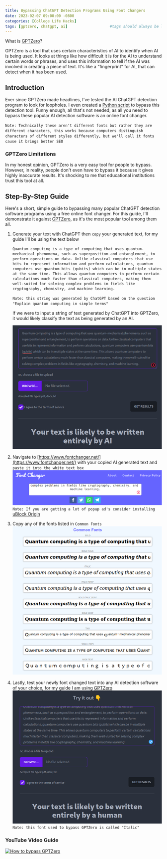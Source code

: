 ```yaml
---
title: Bypassing ChatGPT Detection Programs Using Font Changers
date: 2023-02-07 09:00:00 -0800
categories: [College Life Hacks]
tags: [gptzero, chatgpt, ai]                   #tags should always be lowercase
---
```


What is [GPTZero](https://gptzero.me/)?

GPTZero is a tool that uses certain characteristics of AI to identify when AI is being used. It looks at things like how difficult it is for the AI to understand certain words or phrases, and uses this information to tell if the AI was involved in creating a piece of text. It's like a "fingerprint" for AI, that can detect when it has been used.

## Introduction
Ever since GPTZero made headlines, I've tested the AI ChatGPT detection program to look for loopholes. I even created a [Python script](https://github.com/gonzoknows/GPTZero-Bypasser) to bypass this detection tool. Funny enough, all that's not needed, as all you need to bypass these popular AI detection software is an online font changer. 

`Note: Technically these aren't different fonts but rather they are different characters, this works because computers distinguish characters of different styles differently, but we'll call it fonts cause it brings better SEO`

### GPTZero Limitations 
In my honest opinion, GPTZero is a very easy tool for people to bypass. However, in reality, people don't even have to bypass it because it gives highly inaccurate results. It's shocking to me that educational institutions trust this tool at all.

## Step-By-Step Guide
Here's a short, simple guide to bypassing many popular ChatGPT detection software programs using a free online font changer. For this guide, I'll demonstrate it against [GPTZero](https://gptzero.me/), as it's the most popular tool among them all. 

1. Generate your text with ChatGPT then `copy` your generated text, for my guide I'll be using the text below
    ~~~
    Quantum computing is a type of computing that uses quantum-mechanical phenomena, such as superposition and entanglement, to perform operations on data. Unlike classical computers that use bits to represent information and perform calculations, quantum computers use quantum bits (qubits) which can be in multiple states at the same time. This allows quantum computers to perform certain calculations much faster than classical computers, making them well-suited for solving complex problems in fields like cryptography, chemistry, and machine learning.
    ~~~
    `Note: this string was generated by ChatGPT based on the question "Explain quantum computing in simple terms"`

    If we were to input a string of text generated by ChatGPT into GPTZero, it would likely classify the text as being generated by an AI. 

    ![GPTZero output](/assets/img/bypass%20gptzero/quantum%20detected.png)

2. Navigate to [https://www.fontchanger.net/](https://www.fontchanger.net/) with your copied AI generated text and `paste it into the white text box`
    ![Font Changer Text Box](/assets/img/font%20changer/font%20changer%20text%20box.png)
    `Note: If you are getting a lot of popup ad's consider installing` [uBlock Origin](https://ublockorigin.com/)

3. Copy any of the fonts listed in `Common Fonts`
    ![Font Changer (Common Fonts Section)](/assets/img/font%20changer/common%20fonts.png)

4. Lastly, test your newly font changed text into any AI detection software of your choice, for my guide I am using [GPTZero](https://gptzero.me/)
    ![Font Changer Bypassed GPTZero](/assets/img/font%20changer/font%20changer%20undetected%20font.png)
    `Note: this font used to bypass GPTZero is called "Italic"`

### YouTube Video Guide

[![How to bypass GPTZero](https://img.youtube.com/vi/YCOaeaH_jGo/0.jpg)](https://www.youtube.com/watch?v=YCOaeaH_jGo "Bypassing GPTZero using a font changer")
